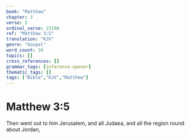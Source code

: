 ```yaml
---
book: "Matthew"
chapter: 3
verse: 5
ordinal_verse: 23198
ref: "Matthew 3:5"
translation: "KJV"
genre: "Gospel"
word_count: 16
topics: []
cross_references: []
grammar_tags: [inference-opener]
thematic_tags: []
tags: ["Bible","KJV","Matthew"]
---
```


# Matthew 3:5

Then went out to him Jerusalem, and all Judaea, and all the region round about Jordan,
